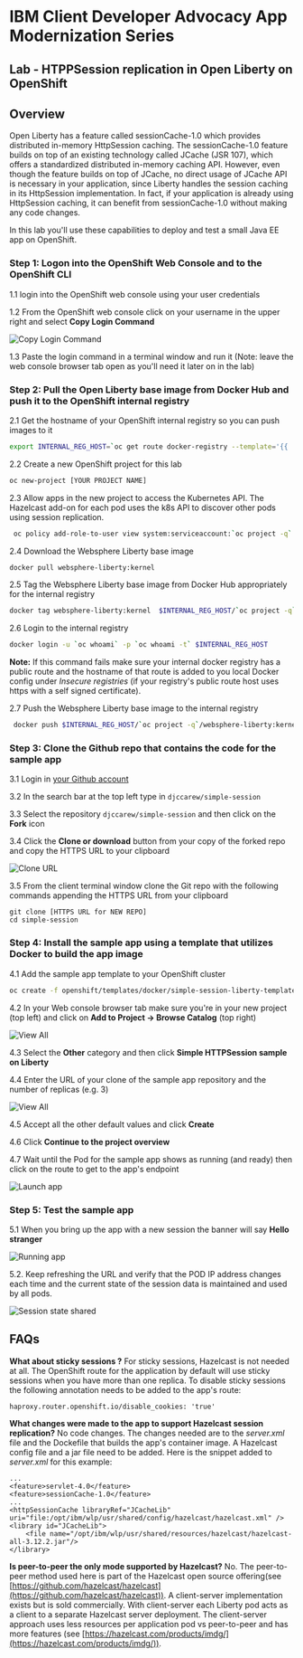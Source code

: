 # IBM Client Developer Advocacy App Modernization Series

## Lab - HTPPSession replication in Open Liberty on OpenShift

## Overview

Open Liberty has a feature called sessionCache-1.0 which provides distributed in-memory HttpSession caching. The sessionCache-1.0 feature builds on top of an existing technology called JCache (JSR 107), which offers a standardized distributed in-memory caching API. However, even though the feature builds on top of JCache, no direct usage of JCache API is necessary in your application, since Liberty handles the session caching in its HttpSession implementation. In fact, if your application is already using HttpSession caching, it can benefit from sessionCache-1.0 without making any code changes.

In this lab you'll use these  capabilities  to deploy and test  a small  Java EE app on OpenShift.

### Step 1: Logon into the OpenShift Web Console and to the OpenShift CLI

1.1 login into the OpenShift web console using  your user credentials

1.2 From the OpenShift web console click on your username in the upper right and select **Copy Login Command**

   ![Copy Login Command](images/ss3.png)

1.3 Paste the login command in a terminal window and run it (Note: leave the web console browser tab open as you'll need it later on in the lab)

### Step 2: Pull the Open Liberty base image from Docker Hub and push it to the OpenShift internal registry

2.1 Get the hostname of your OpenShift internal registry so you can push images to it

   ```bash
   export INTERNAL_REG_HOST=`oc get route docker-registry --template='{{ .spec.host }}' -n default`
   ```

2.2 Create a new OpenShift project for this lab

   ```bash
   oc new-project [YOUR PROJECT NAME]
   ```

2.3 Allow apps in the new project to access the Kubernetes API. The Hazelcast add-on for each pod  uses the k8s API to discover other pods using session replication.

   ```bash
    oc policy add-role-to-user view system:serviceaccount:`oc project -q`:default -n `oc project -q`
   ```

2.4 Download the Websphere Liberty base image

  ```bash
  docker pull websphere-liberty:kernel
  ```      

2.5 Tag the Websphere Liberty base image from Docker Hub appropriately for the internal registry

   ```bash
   docker tag websphere-liberty:kernel  $INTERNAL_REG_HOST/`oc project -q`/websphere-liberty:kernel
   ```

2.6 Login to the internal registry

   ```bash
   docker login -u `oc whoami` -p `oc whoami -t` $INTERNAL_REG_HOST
   ```
   **Note:** If this command fails make sure your internal docker registry  has a public route and the hostname of that route is added to you local Docker config under *Insecure registries* (if your registry's public route host uses https with a self signed certificate).

2.7 Push the Websphere Liberty base image to the internal registry

   ```bash
    docker push $INTERNAL_REG_HOST/`oc project -q`/websphere-liberty:kernel
   ```

### Step 3: Clone the Github repo that contains the code for the sample  app

3.1  Login in [your Github account](https://github.com)

3.2  In the search bar at the top left type in `djccarew/simple-session`

3.3  Select the repository `djccarew/simple-session` and then click on the **Fork** icon

3.4  Click the **Clone or download** button from your copy of the forked repo and copy the HTTPS URL to your clipboard

  ![Clone URL](images/ss00.png)

3.5  From the client terminal window clone the Git repo  with  the following commands  appending the HTTPS URL from your clipboard

   ```text
   git clone [HTTPS URL for NEW REPO]
   cd simple-session
   ```

### Step 4: Install the sample  app using a template that utilizes Docker  to build the app image   

4.1 Add the sample  app template to your OpenShift cluster

   ```bash
   oc create -f openshift/templates/docker/simple-session-liberty-template.yaml
   ```
4.2 In your Web console browser tab make sure you're in your new  project (top left) and click on **Add to Project -> Browse Catalog** (top right)

   ![View All](images/ss8.png)

4.3 Select the **Other** category and then click **Simple HTTPSession sample on Liberty**

4.4 Enter the URL of your clone of the sample app repository and the number of replicas (e.g. 3)

   ![View All](images/ss8.5.png)

4.5 Accept all the other default values and click **Create**

4.6 Click  **Continue to the project overview**

4.7 Wait until the Pod for the sample  app shows as running (and ready) then click on the route to get to the app's endpoint

   ![Launch app](images/ss9.png)

### Step 5: Test the sample app

5.1 When you bring up the app with a new session the banner will say **Hello stranger**

   ![Running app](images/ss10.png)

5.2. Keep refreshing the URL and verify that the POD IP address changes each time and the current state of the  session data is maintained and used by all pods.

   ![Session state shared](images/ss11.gif)

## FAQs

**What about sticky sessions ?**
For sticky sessions, Hazelcast is not needed at all. The  OpenShift route for the application by default will use sticky sessions when you have more than one replica. To disable sticky sessions the following annotation needs to be added to the app's route:
```
haproxy.router.openshift.io/disable_cookies: 'true'
```

**What changes were made to the app to support Hazelcast session replication?**
No code changes. The changes needed are to the *server.xml* file and the Dockefile that builds the app's container image. A Hazelcast config file and a jar file need to be added. Here is the snippet added to *server.xml* for this example:

```
...
<feature>servlet-4.0</feature>
<feature>sessionCache-1.0</feature>
...
<httpSessionCache libraryRef="JCacheLib" uri="file:/opt/ibm/wlp/usr/shared/config/hazelcast/hazelcast.xml" />
<library id="JCacheLib">
    <file name="/opt/ibm/wlp/usr/shared/resources/hazelcast/hazelcast-all-3.12.2.jar"/>
</library>
```
**Is peer-to-peer the only mode supported by Hazelcast?**
No. The peer-to-peer method used here is part of the Hazelcast open source offering(see [https://github.com/hazelcast/hazelcast](https://github.com/hazelcast/hazelcast)). A client-server implementation exists but is sold commercially. With client-server each Liberty pod acts as a client to a separate Hazelcast server deployment. The client-server approach uses less resources per application pod vs peer-to-peer and has more features (see [https://hazelcast.com/products/imdg/](https://hazelcast.com/products/imdg/)).
